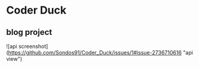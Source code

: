 # Coder Duck
## blog project

![api screenshot] (https://github.com/Sondos91/Coder_Duck/issues/1#issue-2736710616 "api view")